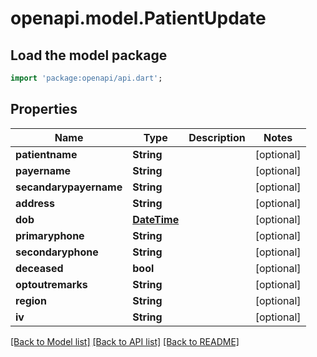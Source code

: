 # openapi.model.PatientUpdate

## Load the model package
```dart
import 'package:openapi/api.dart';
```

## Properties
Name | Type | Description | Notes
------------ | ------------- | ------------- | -------------
**patientname** | **String** |  | [optional] 
**payername** | **String** |  | [optional] 
**secandarypayername** | **String** |  | [optional] 
**address** | **String** |  | [optional] 
**dob** | [**DateTime**](DateTime.md) |  | [optional] 
**primaryphone** | **String** |  | [optional] 
**secondaryphone** | **String** |  | [optional] 
**deceased** | **bool** |  | [optional] 
**optoutremarks** | **String** |  | [optional] 
**region** | **String** |  | [optional] 
**iv** | **String** |  | [optional] 

[[Back to Model list]](../README.md#documentation-for-models) [[Back to API list]](../README.md#documentation-for-api-endpoints) [[Back to README]](../README.md)


